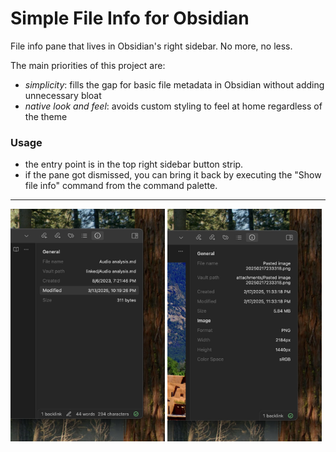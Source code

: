 # Simple File Info for Obsidian

File info pane that lives in Obsidian's right sidebar. No more, no less.

The main priorities of this project are:
- *simplicity*: fills the gap for basic file metadata in Obsidian without adding unnecessary bloat
- *native look and feel*: avoids custom styling to feel at home regardless of the theme

### Usage
- the entry point is in the top right sidebar button strip.
- if the pane got dismissed, you can bring it back by executing the "Show file info" command from the command palette.

---

<p float="middle">
    <img src="readme-assets/text-file.jpg" width="49%">
    <img src="readme-assets/image-file.jpg" width="49%">
</p>
